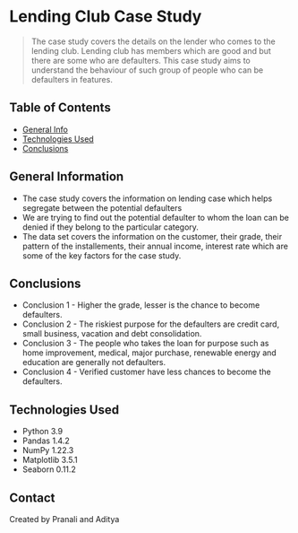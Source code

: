 # Lending Club Case Study
> The case study covers the details on the lender who comes to the lending club. Lending club has members which are good and but there are some who are defaulters. This case study aims to understand the behaviour of such group of people who can be defaulters in features.  


## Table of Contents
* [General Info](#general-information)
* [Technologies Used](#technologies-used)
* [Conclusions](#conclusions)

<!-- You can include any other section that is pertinent to your problem -->

## General Information
- The case study covers the information on lending case which helps segregate between the potential defaulters
- We are trying to find out the potential defaulter to whom the loan can be denied if they belong to the particular category.
- The data set covers the information on the customer, their grade, their pattern of the installements, their annual income, interest rate which are some of the key factors for the case study.


## Conclusions
- Conclusion 1 - Higher the grade, lesser is the chance to become defaulters.
- Conclusion 2 - The riskiest purpose for the defaulters are credit card, small business, vacation and debt consolidation.
- Conclusion 3 - The people who takes the loan for purpose such as home improvement, medical, major purchase, renewable energy and education are generally not defaulters. 
- Conclusion 4 - Verified customer have less chances to become the defaulters.


## Technologies Used
- Python 3.9
- Pandas 1.4.2
- NumPy 1.22.3
- Matplotlib 3.5.1
- Seaborn 0.11.2

## Contact
Created by Pranali and Aditya 

